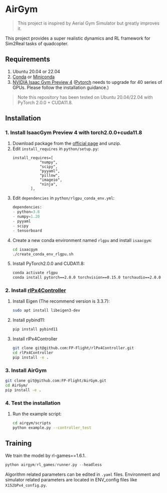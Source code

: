 # AirGym
> This project is inspired by Aerial Gym Simulator but greatly improves it. 

This project provides a super realistic dynamics and RL framework for Sim2Real tasks of quadcopter.

## Requirements
1. Ubuntu 20.04 or 22.04
1. [Conda](https://www.anaconda.com/download) or [Miniconda ](https://docs.conda.io/en/latest/miniconda.html)
1. [NVIDIA Isaac Gym Preview 4](https://developer.nvidia.com/isaac-gym) ([Pytorch]((https://pytorch.org/)) needs to upgrade for 40 series of GPUs. Please follow the installation guidance.)

> Note this repository has been tested on Ubuntu 20.04/22.04 with PyTorch 2.0.0 + CUDA11.8.

## Installation
### 1. Install IsaacGym Preview 4 with torch2.0.0+cuda11.8
1. Download package from the [official page](https://developer.nvidia.com/isaac-gym) and unzip.
1. Edit `install_requires` in `python/setup.py`:
    ```
    install_requires=[
                "numpy",
                "scipy",
                "pyyaml",
                "pillow",
                "imageio",
                "ninja",
            ],
    ```
1. Edit `dependencies` in `python/rlgpu_conda_env.yml`:
    ```python
    dependencies:
    - python=3.8
    - numpy=1.20
    - pyyaml
    - scipy
    - tensorboard
    ```
1. Create a new conda environment named `rlgpu` and install `isaacgym`:
    ```bash
    cd isaacgym
    ./create_conda_env_rlgpu.sh
    ```
1. Install PyTorch2.0.0 and CUDA11.8:
    ```bash
    conda activate rlgpu
    conda install pytorch==2.0.0 torchvision==0.15.0 torchaudio==2.0.0 pytorch-cuda=11.8 -c pytorch -c nvidia
    ```

### 2. Install [rlPx4Controller](https://github.com/FP-Flight/rlPx4Controller)
1. Install Eigen (The recommend version is 3.3.7):
    ```bash
    sudo apt install libeigen3-dev
    ```
1. Install pybind11:
    ```bash
    pip install pybind11
    ```
1. Install rlPx4Controller
    ```bash
    git clone git@github.com:FP-Flight/rlPx4Controller.git
    cd rlPx4Controller
    pip install -e .
    ```
### 3. Install AirGym
```bash
git clone git@github.com:FP-Flight/AirGym.git
cd AirGym/
pip install -e .

```
### 4. Test the installation
1. Run the example script:
    ```bash
    cd airgym/scripts
    python example.py --controller_test
    ```

## Training
We train the model by rl-games==1.6.1. 
```python
python airgym/rl_games/runner.py --headless
```
Algorithm related parameters can be edited in `.yaml` files. Environment and simulator related parameters are located in ENV_config files like `X152bPx4_config.py`.